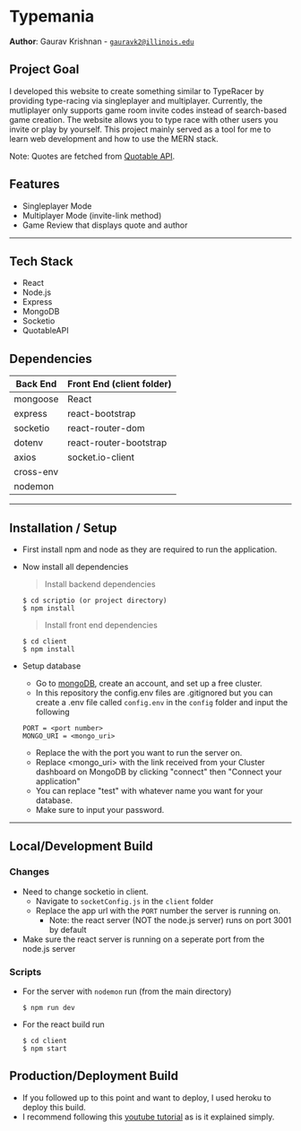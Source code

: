 # Typemania
**Author**: Gaurav Krishnan - [`gauravk2@illinois.edu`](mailto:example@illinois.edu)

## Project Goal
I developed this website to create something similar to TypeRacer by providing type-racing via singleplayer and multiplayer. Currently, the mutliplayer only supports game room invite codes instead of search-based game creation. The website allows you to type race with other users you invite or play by yourself. This project mainly served as a tool for me to learn web development and how to use the MERN stack.

Note: Quotes are fetched from [Quotable API](https://github.com/lukePeavey/quotable).
## Features
 - Singleplayer Mode
 - Multiplayer Mode (invite-link method)
 - Game Review that displays quote and author

---

## Tech Stack
 - React
 - Node.js
 - Express
 - MongoDB
 - Socketio
 - QuotableAPI

## Dependencies
| Back End  	| Front End (client folder) |
|-----------	|------------------------	|
| mongoose  	| React                  	|
| express   	| react-bootstrap        	|
| socketio  	| react-router-dom       	|
| dotenv    	| react-router-bootstrap 	|
| axios     	| socket.io-client       	|
| cross-env 	|                        	|
| nodemon   	|                        	|
---
## Installation / Setup
- First install npm and node as they are required to run the application.

- Now install all dependencies
    > Install backend dependencies
    ```shell
    $ cd scriptio (or project directory)
    $ npm install
    ```
    > Install front end dependencies
    ```shell
    $ cd client
    $ npm install
    ```
- Setup database
    -  Go to [mongoDB](https://www.mongodb.com/), create an account, and set up a free cluster.
    - In this repository the config.env files are .gitignored but you can create a .env file called `config.env` in the `config` folder and input the following
    ```
    PORT = <port number>
    MONGO_URI = <mongo_uri>
    ```
    - Replace the <port number> with the port you want to run the server on.
    - Replace <mongo_uri> with the link received from your Cluster dashboard on MongoDB by clicking "connect" then "Connect your application"
    - You can replace "test" with whatever name you want for your database.
    - Make sure to input your password.
---

## Local/Development Build
### Changes
 - Need to change socketio in client.
    - Navigate to `socketConfig.js` in the `client` folder
    - Replace the app url with the `PORT` number the server is running on.
        - Note: the react server (NOT the node.js server) runs on port 3001 by default
- Make sure the react server is running on a seperate port from the node.js server
### Scripts
 - For the server with `nodemon` run (from the main directory)
    ```shell
    $ npm run dev
    ```
- For the react build run
    ```shell
    $ cd client
    $ npm start
    ```
## Production/Deployment Build
 - If you followed up to this point and want to deploy, I used heroku to deploy this build.
 - I recommend following this [youtube tutorial](https://www.youtube.com/watch?v=71wSzpLyW9k) as is it explained simply.




